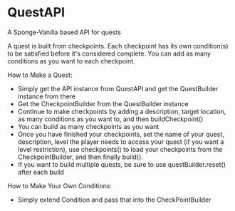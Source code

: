 # QuestAPI
A Sponge-Vanilla based API for quests

A quest is built from checkpoints. Each checkpoint has its own condition(s) to be satisfied before it's considered complete. You can add as many conditions as you want to each checkpoint.

How to Make a Quest:
  - Simply get the API instance from QuestAPI and get the QuestBuilder instance from there
  - Get the CheckpointBuilder from the QuestBuilder instance
  - Continue to make checkpoints by adding a description, target location, as many conditions as you want to, and then buildCheckpoint()
  - You can build as many checkpoints as you want
  - Once you have finished your checkpoints, set the name of your quest, description, level the player needs to access your quest (if you want a level restriction), use checkpoints() to load your checkpoints from the CheckpointBuilder, and then finally build().
  - If you want to build multiple quests, be sure to use questBuilder.reset() after each build
  
How to Make Your Own Conditions:
  - Simply extend Condition and pass that into the CheckPointBuilder

